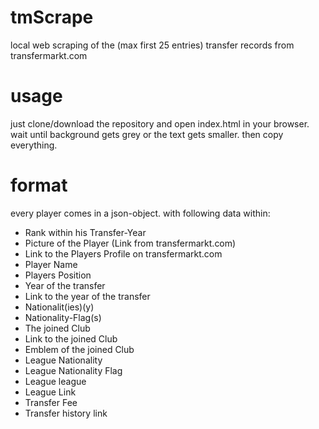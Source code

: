 # tmScrape
local web scraping of the (max first 25 entries) transfer records from transfermarkt.com
# usage
just clone/download the repository and open index.html in your browser. wait until background gets grey or the text gets smaller. then copy everything.
# format
every player comes in a json-object. with following data within:
* Rank within his Transfer-Year
* Picture of the Player (Link from transfermarkt.com)
* Link to the Players Profile on transfermarkt.com
* Player Name
* Players Position
* Year of the transfer
* Link to the year of the transfer
* Nationalit(ies)(y)
* Nationality-Flag(s)
* The joined Club
* Link to the joined Club
* Emblem of the joined Club
* League Nationality
* League Nationality Flag
* League league
* League Link
* Transfer Fee
* Transfer history link
